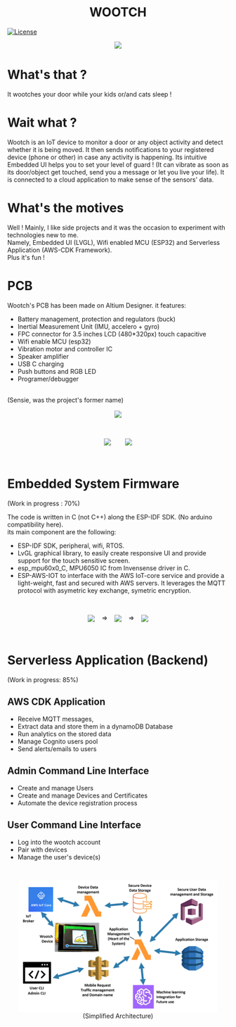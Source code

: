 <h1 align="center">WOOTCH</h1>

[![License](https://img.shields.io/badge/license-MIT-blue.svg)](https://opensource.org/licenses/MIT)

<p align="center"><img width=50% src="Support/readme_assets/wootch_on.jpg"></p>

# What's that ?

It wootches your door while your kids or/and cats sleep !

# Wait what ?

Wootch is an IoT device to monitor a door or any object activity and detect whether it is being moved. It then sends notifications to your registered device (phone or other) in case any activity is happening. Its intuitive Embedded UI helps you to set your level of guard ! (It can vibrate as soon as its door/object get touched, send you a message or let you live your life). It is connected to a cloud application to make sense of the sensors' data.

# What's the motives

Well ! Mainly, I like side projects and it was the occasion to experiment with technologies new to me.
<br>
Namely, Embedded UI (LVGL), Wifi enabled MCU (ESP32) and Serverless Application (AWS-CDK Framework).
<br>
Plus it's fun !

# PCB

Wootch's PCB has been made on Altium Designer. it features:

- Battery management, protection and regulators (buck)
- Inertial Measurement Unit (IMU, accelero + gyro)
- FPC connector for 3.5 inches LCD (480\*320px) touch capacitive
- Wifi enable MCU (esp32)
- Vibration motor and controller IC
- Speaker amplifier
- USB C charging
- Push buttons and RGB LED
- Programer/debugger

<br> (Sensie, was the project's former name)

<p align="center"><img align="center" width=40% src="Support/readme_assets/wootch_open_all.jpg"></p>
<br>
<p align="center">
<img align="center" width=20% src="Support/readme_assets/wootch_hardware.jpg">
&nbsp;&nbsp;&nbsp;&nbsp;&nbsp;&nbsp;
<img align="center"  width=30% src="Support/readme_assets/altium.png">
</p>
<br>

# Embedded System Firmware

(Work in progress : 70%)

The code is written in C (not C++) along the ESP-IDF SDK. (No arduino compatibility here). <br>
its main component are the following:

- ESP-IDF SDK, peripheral, wifi, RTOS.
- LvGL graphical library, to easily create responsive UI and provide support for the touch sensitive screen.
- esp_mpu60x0_C, MPU6050 IC from Invensense driver in C.
- ESP-AWS-IOT to interface with the AWS IoT-core service and provide a light-weight, fast and secured with AWS servers. It leverages the MQTT protocol with asymetric key exchange, symetric encryption.

<br>
<p align="center">
<img align="center" width=27% src="Support/readme_assets/start.jpg">
&nbsp;&nbsp;&nbsp;=>&nbsp;&nbsp;&nbsp;
<img align="center" width=29% src="Support/readme_assets/wifi.jpg">
&nbsp;&nbsp;&nbsp;=>&nbsp;&nbsp;&nbsp;
<img align="center"  width=26% src="Support/readme_assets/on_wootch.jpg">
</p>
<br>

# Serverless Application (Backend)

(Work in progress: 85%)

## AWS CDK Application

- Receive MQTT messages,
- Extract data and store them in a dynamoDB Database
- Run analytics on the stored data
- Manage Cognito users pool
- Send alerts/emails to users

## Admin Command Line Interface

- Create and manage Users
- Create and manage Devices and Certificates
- Automate the device registration process

## User Command Line Interface

- Log into the wootch account
- Pair with devices
- Manage the user's device(s)

<br>
<p align="center">
<img align="center" width=90% src="Support/readme_assets/cloud_architecture.png">
<br>
(Simplified Architecture)
</p>
<br>
